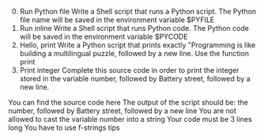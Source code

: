 0. Run Python file
	Write a Shell script that runs a Python script.
	The Python file name will be saved in the environment variable $PYFILE
1. Run inline
	Write a Shell script that runs Python code.
	The Python code will be saved in the environment variable $PYCODE
2. Hello, print
	Write a Python script that prints exactly "Programming is like building 
	a multilingual puzzle, followed by a new line.
	Use the function print
3. Print integer
	Complete this source code in order to print the integer stored in the 
	variable number, followed by Battery street, followed by a new line.

You can find the source code here
The output of the script should be:
the number, followed by Battery street,
followed by a new line
You are not allowed to cast the variable number into a string
Your code must be 3 lines long
You have to use f-strings tips
